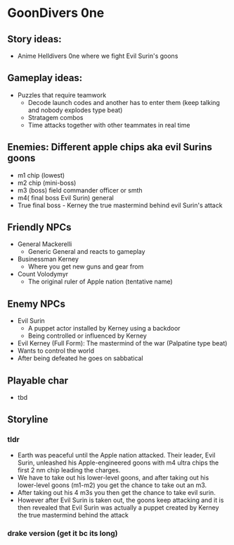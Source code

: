 # GoonDivers 0ne

## Story ideas:
+ Anime Helldivers 0ne where we fight Evil Surin's goons
## Gameplay ideas:
+ Puzzles that require teamwork
  + Decode launch codes and another has to enter them (keep talking and nobody explodes type beat)
  + Stratagem combos
  + Time attacks together with other teammates in real time

## Enemies: Different apple chips aka evil Surins goons
+ m1 chip (lowest)
+ m2 chip (mini-boss)
+ m3 (boss) field commander officer or smth
+ m4( final boss Evil Surin) general
+ True final boss - Kerney the true mastermind behind evil Surin's attack

## Friendly NPCs
+ General Mackerelli
  + Generic General and reacts to gameplay
+ Businessman Kerney
  + Where you get new guns and gear from
+ Count Volodymyr
  + The original ruler of Apple nation (tentative name)

## Enemy NPCs
+ Evil Surin
  + A puppet actor installed by Kerney using a backdoor
  + Being controlled or influenced by Kerney
+  Evil Kerney (Full Form): The mastermind of the war (Palpatine type beat)
  + Wants to control the world
  + After being defeated he goes on sabbatical

## Playable char
+ tbd

## Storyline

### tldr
+ Earth was peaceful until the Apple nation attacked. Their leader, Evil Surin, unleashed his Apple-engineered goons with m4 ultra chips the first 2 nm chip leading the charges.
+ We have to take out his lower-level goons, and after taking out his lower-level goons (m1-m2) you get the chance to take out an m3.
+ After taking out his 4 m3s you then get the chance to take evil surin.
+ However after Evil Surin is taken out, the goons keep attacking and it is then revealed that Evil Surin was actually a puppet created by Kerney the true mastermind behind the attack

### drake version (get it bc its long)
